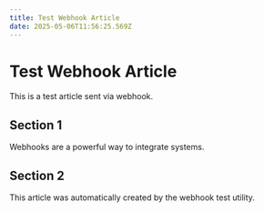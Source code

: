 ```yaml
---
title: Test Webhook Article
date: 2025-05-06T11:56:25.569Z
---
```


# Test Webhook Article

This is a test article sent via webhook.

## Section 1

Webhooks are a powerful way to integrate systems.

## Section 2

This article was automatically created by the webhook test utility.